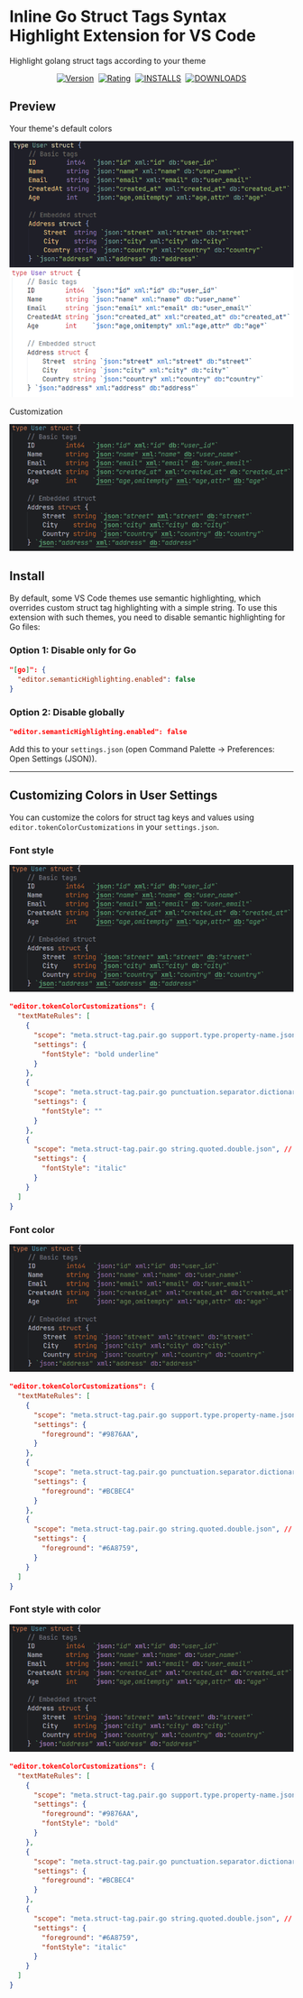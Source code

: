 # Inline Go Struct Tags Syntax Highlight Extension for VS Code

Highlight golang struct tags according to your theme

<p align="center">
    <a href="https://marketplace.visualstudio.com/items?itemName=fogio.inline-go-struct-tags-syntax-highlight"><img src="https://img.shields.io/visual-studio-marketplace/v/fogio.inline-go-struct-tags-syntax-highlight?style=for-the-badge&colorA=555555&colorB=007ec6&label=VERSION" alt="Version"></a>&nbsp;
    <a href="https://marketplace.visualstudio.com/items?itemName=fogio.inline-go-struct-tags-syntax-highlight"><img src="https://img.shields.io/visual-studio-marketplace/r/fogio.inline-go-struct-tags-syntax-highlight?style=for-the-badge&colorA=555555&colorB=007ec6&label=RATING" alt="Rating"></a>&nbsp;
    <a href="https://marketplace.visualstudio.com/items?itemName=fogio.inline-go-struct-tags-syntax-highlight"><img src="https://img.shields.io/visual-studio-marketplace/i/fogio.inline-go-struct-tags-syntax-highlight?style=for-the-badge&colorA=555555&colorB=007ec6&label=Installs" alt="INSTALLS"></a>&nbsp;
    <a href="https://marketplace.visualstudio.com/items?itemName=fogio.inline-go-struct-tags-syntax-highlight"><img src="https://img.shields.io/visual-studio-marketplace/d/fogio.inline-go-struct-tags-syntax-highlight?style=for-the-badge&colorA=555555&colorB=007ec6&label=Downloads" alt="DOWNLOADS"></a>
</p>

## Preview

Your theme's default colors

![preview-1](assets/img/preview-1.png)
![preview-2](assets/img/preview-2.png)

Customization

![preview-3](assets/img/preview-3.png)

## Install

By default, some VS Code themes use semantic highlighting, which overrides custom struct tag highlighting with a simple string. To use this extension with such themes, you need to disable semantic highlighting for Go files:

### Option 1: Disable only for Go

```json
"[go]": {
  "editor.semanticHighlighting.enabled": false
}
```

### Option 2: Disable globally

```json
"editor.semanticHighlighting.enabled": false
```

Add this to your `settings.json` (open Command Palette → Preferences: Open Settings (JSON)).

---

## Customizing Colors in User Settings

You can customize the colors for struct tag keys and values using `editor.tokenColorCustomizations` in your `settings.json`.

### Font style

![custom-font-style](assets/img/custom-font-style.png)

```json
"editor.tokenColorCustomizations": {
  "textMateRules": [
    {
      "scope": "meta.struct-tag.pair.go support.type.property-name.json", // struct tag key
      "settings": {
        "fontStyle": "bold underline"
      }
    },
    {
      "scope": "meta.struct-tag.pair.go punctuation.separator.dictionary.key-value.json", // struct tag separator (colon)
      "settings": {
        "fontStyle": ""
      }
    },
    {
      "scope": "meta.struct-tag.pair.go string.quoted.double.json", // struct tag value
      "settings": {
        "fontStyle": "italic"
      }
    }
  ]
}
```

### Font color

![custom-font-color](assets/img/custom-font-color.png)

```json
"editor.tokenColorCustomizations": {
  "textMateRules": [
    {
      "scope": "meta.struct-tag.pair.go support.type.property-name.json", // struct tag key
      "settings": {
        "foreground": "#9876AA",
      }
    },
    {
      "scope": "meta.struct-tag.pair.go punctuation.separator.dictionary.key-value.json", // struct tag separator (colon)
      "settings": {
        "foreground": "#BCBEC4"
      }
    },
    {
      "scope": "meta.struct-tag.pair.go string.quoted.double.json", // struct tag value
      "settings": {
        "foreground": "#6A8759",
      }
    }
  ]
}
```

### Font style with color

![custom-font-style-with-color](assets/img/custom-font-style-with-color.png)

```json
"editor.tokenColorCustomizations": {
  "textMateRules": [
    {
      "scope": "meta.struct-tag.pair.go support.type.property-name.json", // struct tag key
      "settings": {
        "foreground": "#9876AA",
        "fontStyle": "bold"
      }
    },
    {
      "scope": "meta.struct-tag.pair.go punctuation.separator.dictionary.key-value.json", // struct tag separator (colon)
      "settings": {
        "foreground": "#BCBEC4"
      }
    },
    {
      "scope": "meta.struct-tag.pair.go string.quoted.double.json", // struct tag value
      "settings": {
        "foreground": "#6A8759",
        "fontStyle": "italic"
      }
    }
  ]
}
```

